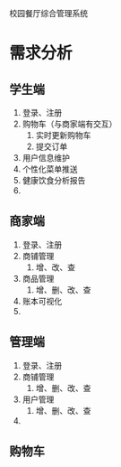 校园餐厅综合管理系统
# 需求分析
## 学生端
1. 登录、注册
2. 购物车（与商家端有交互）
   1. 实时更新购物车
   2. 提交订单
3. 用户信息维护
4. 个性化菜单推送
5. 健康饮食分析报告
6. 
## 商家端
1. 登录、注册
2. 商铺管理
   1. 增、改、查
3. 商品管理
   1. 增、删、改、查
4. 账本可视化
5. 
## 管理端
1. 登录、注册
2. 商铺管理
   1. 增、删、改、查
3. 用户管理
   1. 增、删、改、查
4. 
## 购物车


